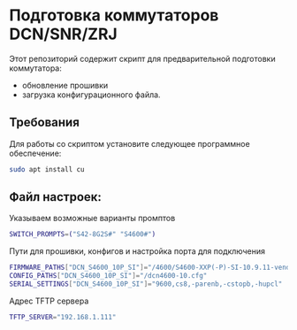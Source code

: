 # Подготовка коммутаторов DCN/SNR/ZRJ

Этот репозиторий содержит скрипт для предварительной подготовки коммутатора:
 -  обновление прошивки
 -  загрузка конфигурационного файла.

## Требования

Для работы со скриптом установите следующее программное обеспечение:

```bash
sudo apt install cu
```

## Файл настроек:

Указываем возможные варианты промптов
```bash
SWITCH_PROMPTS=("S42-8G2S#" "S4600#")
```

Пути для прошивки, конфигов и настройка порта для подключения

```bash
FIRMWARE_PATHS["DCN_S4600_10P_SI"]="/4600/S4600-XXP(-P)-SI-10.9.11-vendor_V702R101C005B012_nos.img"
CONFIG_PATHS["DCN_S4600_10P_SI"]="/dcn4600-10.cfg"
SERIAL_SETTINGS["DCN_S4600_10P_SI"]="9600,cs8,-parenb,-cstopb,-hupcl"
```

Адрес TFTP сервера
```bash
TFTP_SERVER="192.168.1.111"
```
